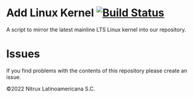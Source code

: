 # Add Linux Kernel [![Build Status](https://travis-ci.org/Nitrux/add-kernel.svg?branch=master)](https://travis-ci.org/Nitrux/add-kernel)

A script to mirror the latest mainline LTS Linux kernel into our repository.

# Issues
If you find problems with the contents of this repository please create an issue.

©2022 Nitrux Latinoamericana S.C.
